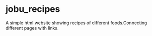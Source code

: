# jobu_recipes
A simple html website showing recipes of different foods.Connecting different pages with links.
